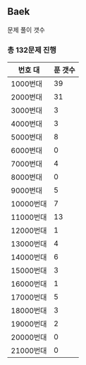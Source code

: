 ## Baek

문제 풀이 갯수

### 총 132문제 진행

번호 대 | 푼 갯수
--------- | -------
1000번대 | 39
2000번대 | 31
3000번대 | 3
4000번대 | 3
5000번대 | 8
6000번대 | 0
7000번대 | 4
8000번대 | 0
9000번대 | 5
10000번대 | 7
11000번대 | 13
12000번대 | 1
13000번대 | 4
14000번대 | 6
15000번대 | 3
16000번대 | 1
17000번대 | 5
18000번대 | 3
19000번대 | 2
20000번대 | 0
21000번대 | 0
